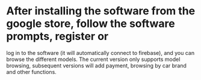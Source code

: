 # After installing the software from the google store, follow the software prompts, register or
 log in to the software (it will automatically connect to firebase), and you can browse the 
 different models. The current version only supports model browsing, subsequent versions will 
 add payment, browsing by car brand and other functions.
